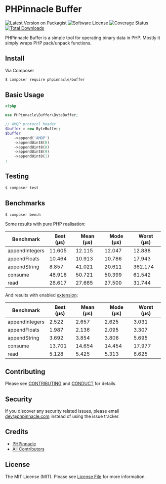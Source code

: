 # PHPinnacle Buffer

[![Latest Version on Packagist][ico-version]][link-packagist]
[![Software License][ico-license]](LICENSE.md)
[![Coverage Status][ico-scrutinizer]][link-scrutinizer]
[![Total Downloads][ico-downloads]][link-downloads]

PHPinnacle Buffer is a simple tool for operating binary data in PHP. Mostly it simply wraps PHP pack/unpack functions.

## Install

Via Composer

```bash
$ composer require phpinnacle/buffer
```

## Basic Usage

```php
<?php

use PHPinnacle\Buffer\ByteBuffer;

// AMQP protocol header
$buffer = new ByteBuffer;
$buffer
    ->append('AMQP')
    ->appendUint8(0)
    ->appendUint8(0)
    ->appendUint8(9)
    ->appendUint8(1)
;

```

## Testing

```bash
$ composer test
```

## Benchmarks

```bash
$ composer bench
```

Some results with pure PHP realisation:

| Benchmark | Best (μs) | Mean (μs) | Mode (μs) | Worst (μs) |
|---|---|---|---|---|
| appendIntegers | 11.605 | 12.115 | 12.047 | 12.888  |
| appendFloats   | 10.464 | 10.913 | 10.786 | 17.943  |
| appendString   | 8.857  | 41.021 | 20.611 | 362.174 |
| consume        | 48.916 | 50.721 | 50.399 | 61.542  |
| read           | 26.617 | 27.665 | 27.500 | 31.744  |

And results with enabled [extension][link-extension]:

| Benchmark | Best (μs) | Mean (μs) | Mode (μs) | Worst (μs) |
|---|---|---|---|---|
| appendIntegers | 2.522  | 2.657  | 2.625  | 3.031  |
| appendFloats   | 1.987  | 2.136  | 2.095  | 3.307  |
| appendString   | 3.692  | 3.854  | 3.806  | 5.695  |
| consume        | 13.701 | 14.654 | 14.454 | 17.977 |
| read           | 5.128  | 5.425  | 5.313  | 6.625  |

## Contributing

Please see [CONTRIBUTING](CONTRIBUTING.md) and [CONDUCT](CONDUCT.md) for details.

## Security

If you discover any security related issues, please email dev@phpinnacle.com instead of using the issue tracker.

## Credits

- [PHPinnacle][link-author]
- [All Contributors][link-contributors]

## License

The MIT License (MIT). Please see [License File](LICENSE.md) for more information.

[ico-version]: https://img.shields.io/packagist/v/phpinnacle/buffer.svg?style=flat-square
[ico-license]: https://img.shields.io/badge/license-MIT-brightgreen.svg?style=flat-square
[ico-scrutinizer]: https://img.shields.io/scrutinizer/coverage/g/phpinnacle/buffer.svg?style=flat-square
[ico-downloads]: https://img.shields.io/packagist/dt/phpinnacle/buffer.svg?style=flat-square

[link-extension]: https://github.com/phpinnacle/ext-buffer
[link-packagist]: https://packagist.org/packages/phpinnacle/buffer
[link-scrutinizer]: https://scrutinizer-ci.com/g/phpinnacle/buffer/code-structure
[link-downloads]: https://packagist.org/packages/phpinnacle/buffer
[link-author]: https://github.com/phpinnacle
[link-contributors]: https://github.com/phpinnacle/buffer/graphs/contributors
